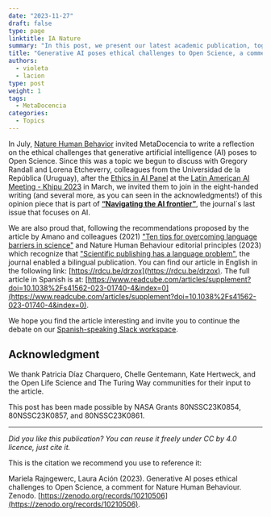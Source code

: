```yaml
---
date: "2023-11-27"
draft: false
type: page
linktitle: IA Nature
summary: "In this post, we present our latest academic publication, together with colleagues from the University of the Republic of Uruguay, on Artificial Intelligence (AI) and Open Science."
title: "Generative AI poses ethical challenges to Open Science, a comment for Nature Human Behaviour"
authors:
  - violeta
  - lacion
type: post
weight: 1
tags: 
  - MetaDocencia 
categories:
  - Topics
---
```


In July, [Nature Human Behavior](https://www.nature.com/nathumbehav/) invited MetaDocencia to write a reflection on the ethical challenges that generative artificial intelligence (AI) poses to Open Science. Since this was a topic we begun to discuss with Gregory Randall and Lorena Etcheverry, colleagues from the Universidad de la República (Uruguay), after the [Ethics in AI Panel](https://youtu.be/yiY7WJrJxI8?si=JGliEz6iDjeR7Hj3&t=6913) at the [Latin American AI Meeting - Khipu 2023](https://khipu.ai/khipu2023/) in March, we invited them to join in the eight-handed writing (and several more, as you can seen in the acknowledgments!) of this opinion piece that is part of **[“Navigating the AI frontier”](https://www.nature.com/nathumbehav/volumes/7/issues/11)**, the journal´s last issue that focuses on AI.

We are also proud that, following the recommendations proposed by the article by Amano and colleagues (2021) ["Ten tips for overcoming language barriers in science"](https://www.nature.com/articles/s41562-021-01137-1.epdf?sharing_token=RMjsKk9OG3znVh8pEWbk5dRgN0jAjWel9jnR3ZoTv0OR4J0u4q6gAmV_weMB193c2c1IWOUHcWpTfozSp4AYY-seT8QfbhJ-GTdooigbYWuZK_c8QfohDErKpD1F3NeA5y0W2IXXDCDNWverFwKHtA9a_-rnLIxXD78Xcb9RnzM%3D) and Nature Human Behaviour editorial principles (2023) which recognize that ["Scientific publishing has a language problem"](https://www.nature.com/articles/s41562-023-01679-6), the journal enabled a bilingual publication. You can find our article in English in the following link: [https://rdcu.be/drzox](https://rdcu.be/drzox). The full article in Spanish is at: [https://www.readcube.com/articles/supplement?doi=10.1038%2Fs41562-023-01740-4&index=0](https://www.readcube.com/articles/supplement?doi=10.1038%2Fs41562-023-01740-4&index=0).

We hope you find the article interesting and invite you to continue the debate on our [Spanish-speaking Slack workspace](https://w3id.org/metadocencia/slack).

## Acknowledgment

We thank Patricia Díaz Charquero, Chelle Gentemann, Kate Hertweck, and the Open Life Science and The Turing Way communities for their input to the article. 

This post has been made possible by NASA Grants 80NSSC23K0854, 80NSSC23K0857, and 80NSSC23K0861. 

---

*Did you like this publication? You can reuse it freely under CC by 4.0 licence, just cite it.*

This is the citation we recommend you use to reference it: 

Mariela Rajngewerc, Laura Ación (2023). Generative AI poses ethical challenges to Open Science, a comment for Nature Human Behaviour. Zenodo. [https://zenodo.org/records/10210506](https://zenodo.org/records/10210506).
